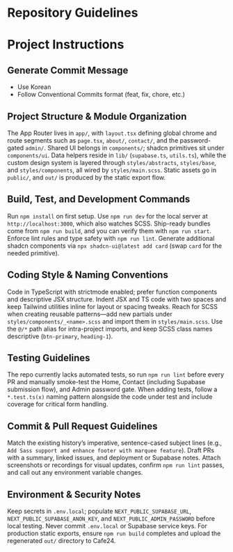 # Repository Guidelines

# Project Instructions

## Generate Commit Message

-  Use Korean
-  Follow Conventional Commits format (feat, fix, chore, etc.)

## Project Structure & Module Organization

The App Router lives in `app/`, with `layout.tsx` defining global chrome and route segments such as `page.tsx`, `about/`, `contact/`, and the password-gated `admin/`. Shared UI belongs in `components/`; shadcn primitives sit under `components/ui`. Data helpers reside in `lib/` (`supabase.ts`, `utils.ts`), while the custom design system is layered through `styles/abstracts`, `styles/base`, and `styles/components`, all wired by `styles/main.scss`. Static assets go in `public/`, and `out/` is produced by the static export flow.

## Build, Test, and Development Commands

Run `npm install` on first setup. Use `npm run dev` for the local server at `http://localhost:3000`, which also watches SCSS. Ship-ready bundles come from `npm run build`, and you can verify them with `npm run start`. Enforce lint rules and type safety with `npm run lint`. Generate additional shadcn components via `npx shadcn-ui@latest add card` (swap `card` for the needed primitive).

## Coding Style & Naming Conventions

Code in TypeScript with strictmode enabled; prefer function components and descriptive JSX structure. Indent JSX and TS code with two spaces and keep Tailwind utilities inline for layout or spacing tweaks. Reach for SCSS when creating reusable patterns—add new partials under `styles/components/_<name>.scss` and import them in `styles/main.scss`. Use the `@/*` path alias for intra-project imports, and keep SCSS class names descriptive (`btn-primary`, `heading-1`).

## Testing Guidelines

The repo currently lacks automated tests, so run `npm run lint` before every PR and manually smoke-test the Home, Contact (including Supabase submission flow), and Admin password gate. When adding tests, follow a `*.test.ts(x)` naming pattern alongside the code under test and include coverage for critical form handling.

## Commit & Pull Request Guidelines

Match the existing history’s imperative, sentence-cased subject lines (e.g., `Add Sass support and enhance footer with marquee feature`). Draft PRs with a summary, linked issues, and deployment or Supabase notes. Attach screenshots or recordings for visual updates, confirm `npm run lint` passes, and call out any environment variable changes.

## Environment & Security Notes

Keep secrets in `.env.local`; populate `NEXT_PUBLIC_SUPABASE_URL`, `NEXT_PUBLIC_SUPABASE_ANON_KEY`, and `NEXT_PUBLIC_ADMIN_PASSWORD` before local testing. Never commit `.env.local` or Supabase service keys. For production static exports, ensure `npm run build` completes and upload the regenerated `out/` directory to Cafe24.
